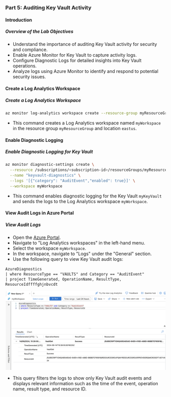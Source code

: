 ### Part 5: Auditing Key Vault Activity

#### Introduction

##### **Overview of the Lab Objectives**
- Understand the importance of auditing Key Vault activity for security and compliance.
- Enable Azure Monitor for Key Vault to capture activity logs.
- Configure Diagnostic Logs for detailed insights into Key Vault operations.
- Analyze logs using Azure Monitor to identify and respond to potential security issues.

#### Create a Log Analytics Workspace

##### **Create a Log Analytics Workspace**

```bash
az monitor log-analytics workspace create --resource-group myResourceGroup --workspace-name myWorkspace --location eastus
```

- This command creates a Log Analytics workspace named `myWorkspace` in the resource group `myResourceGroup` and location `eastus`.

#### Enable Diagnostic Logging

##### **Enable Diagnostic Logging for Key Vault**

```bash
az monitor diagnostic-settings create \
  --resource /subscriptions/<subscription-id>/resourceGroups/myResourceGroup/providers/Microsoft.KeyVault/vaults/<key-vault-name> \
  --name "keyvault-diagnostics" \
  --logs '[{"category": "AuditEvent","enabled": true}]' \
  --workspace myWorkspace
```

- This command enables diagnostic logging for the Key Vault `myKeyVault` and sends the logs to the Log Analytics workspace `myWorkspace`.

#### View Audit Logs in Azure Portal

##### **View Audit Logs**

- Open the [Azure Portal](https://portal.azure.com/).
- Navigate to "Log Analytics workspaces" in the left-hand menu.
- Select the workspace `myWorkspace`.
- In the workspace, navigate to "Logs" under the "General" section.
- Use the following query to view Key Vault audit logs:

```kusto
AzureDiagnostics
| where ResourceType == "VAULTS" and Category == "AuditEvent"
| project TimeGenerated, OperationName, ResultType, ResourceIdffffghjnbvcdt
```

![alt text](images/Part5-a.png)

- This query filters the logs to show only Key Vault audit events and displays relevant information such as the time of the event, operation name, result type, and resource ID.